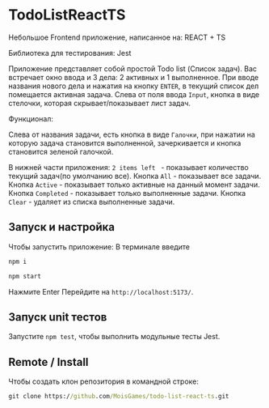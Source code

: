 # TodoListReactTS

Небольшое Frontend приложение, написанное на:
REACT + TS

Библиотека для тестирования: Jest

Приложение представляет собой простой Todo list (Список задач).
Вас встречает окно ввода и 3 дела: 2 активных и 1 выполненное.
При вводе названия нового дела и нажатия на кнопку `ENTER`,
в текущий список дел помещается активная задача.
Слева от поля ввода `Input`, кнопка в виде стелочки,
которая скрывает/показывает лист задач.

Функционал:

Слева от названия задачи, есть кнопка в виде `Галочки`,
при нажатии на которую задача становится выполненной,
зачеркивается и кнопка становится зеленой галочкой.

В нижней части приложения:
`2 items left ` - показывает количество текущий задач(по умолчанию все).
Кнопка `All` - показывает все задачи.
Кнопка `Active` - показывает только активные на данный момент задачи.
Кнопка `Completed` - показывает только выполненные задачи.
Кнопка `Clear` - удаляет из списка выполненные задачи.

## Запуск и настройка
Чтобы запустить приложение:
В терминале введите 
```cmd
npm i
```
```cmd
npm start
```
Нажмите Enter
Перейдите на `http://localhost:5173/`.

## Запуск unit тестов

Запустите `npm test`, чтобы выполнить модульные тесты Jest.

## Remote / Install

Чтобы создать клон репозитория в командной строке:

```cmd
git clone https://github.com/MoisGames/todo-list-react-ts.git
```

